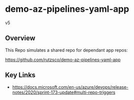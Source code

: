 # demo-az-pipelines-yaml-app
 
v5

## Overview

This Repo simulates a shared repo for dependant app repos:

https://github.com/rutzsco/demo-az-pipelines-yaml-app

## Key Links
- https://docs.microsoft.com/en-us/azure/devops/release-notes/2020/sprint-173-update#multi-repo-triggers
